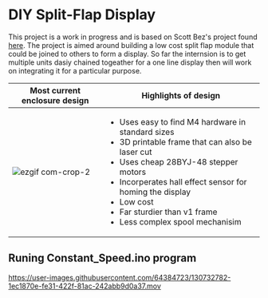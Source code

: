 # DIY Split-Flap Display

This project is a work in progress and is based on Scott Bez's project found [here](https://github.com/scottbez1/splitflap). The project is aimed around building a low cost split flap module that could be joined to others to form a display. So far the internsion is to get multiple units dasiy chained togeather for a one line display then will work on integrating it for a particular purpose. 


Most current enclosure design | Highlights of design
------------ | -------------
![ezgif com-crop-2](https://user-images.githubusercontent.com/64384723/130530768-e7263cc1-6c11-4abd-9a6a-ff6b71b2c499.gif) | <ul><li>Uses easy to find M4 hardware in standard sizes</li><li>3D printable frame that can also be laser cut</li><li>Uses cheap 28BYJ-48 stepper motors</li><li>Incorperates hall effect sensor for homing the display</li><li>Low cost</li><li>Far sturdier than v1 frame</li><li>Less complex spool mechanisim</li></ul>

## Runing Constant_Speed.ino program

https://user-images.githubusercontent.com/64384723/130732782-1ec1870e-fe31-422f-81ac-242abb9d0a37.mov
